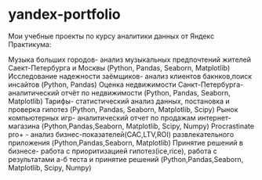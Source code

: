 # yandex-portfolio
Мои учебные проекты по курсу аналитики данных от Яндекс Практикума:

Музыка больших городов- анализ музыкальных предпочтений жителей Саект-Петербурга и Москвы (Python, Pandas, Seaborn, Matplotlib)
Исследование надежности заёмщиков- анализ клиентов бакнков,поиск инсайтов (Python, Pandas)
Оценка недвижимости Санкт-Петербурга- аналитический отчёт по недвижимости (Python, Pandas, Seaborn, Matplotlib)
Тарифы- статистический анализ данных, постановка и проверка гипотез (Python, Pandas, Seaborn, Matplotlib, Scipy)
Рынок компьютерных игр- аналитический отчет по продажам интернет-магазина (Python,Pandas,Seaborn, Matplotlib, Scipy, Numpy)
Procrastinate pro+ - анализ бизнес-показателей(CAC,LTV,ROI) развлекательного приложения (Python,Pandas,Seaborn, Matplotlib)
Принятие решений в бизнесе- работа с приоритизацией гипотез(ice,rice), работа с результатами а-б теста и принятие решений (Python,Pandas,Seaborn, Matplotlib, Scipy, Numpy)
